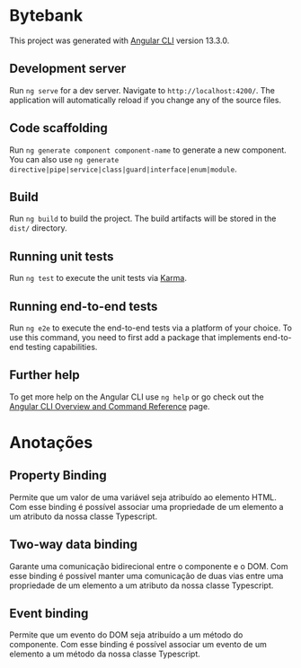 # Bytebank

This project was generated with [Angular CLI](https://github.com/angular/angular-cli) version 13.3.0.

## Development server

Run `ng serve` for a dev server. Navigate to `http://localhost:4200/`. The application will automatically reload if you change any of the source files.

## Code scaffolding

Run `ng generate component component-name` to generate a new component. You can also use `ng generate directive|pipe|service|class|guard|interface|enum|module`.

## Build

Run `ng build` to build the project. The build artifacts will be stored in the `dist/` directory.

## Running unit tests

Run `ng test` to execute the unit tests via [Karma](https://karma-runner.github.io).

## Running end-to-end tests

Run `ng e2e` to execute the end-to-end tests via a platform of your choice. To use this command, you need to first add a package that implements end-to-end testing capabilities.

## Further help

To get more help on the Angular CLI use `ng help` or go check out the [Angular CLI Overview and Command Reference](https://angular.io/cli) page.

# Anotações

## Property Binding

Permite que um valor de uma variável seja atribuído ao elemento HTML. Com esse binding é possível associar uma propriedade de um elemento a um atributo da nossa classe Typescript.

## Two-way data binding

Garante uma comunicação bidirecional entre o componente e o DOM. Com esse binding é possível manter uma comunicação de duas vias entre uma propriedade de um elemento a um atributo da nossa classe Typescript.

## Event binding

Permite que um evento do DOM seja atribuído a um método do componente. Com esse binding é possível associar um evento de um elemento a um método da nossa classe Typescript.
